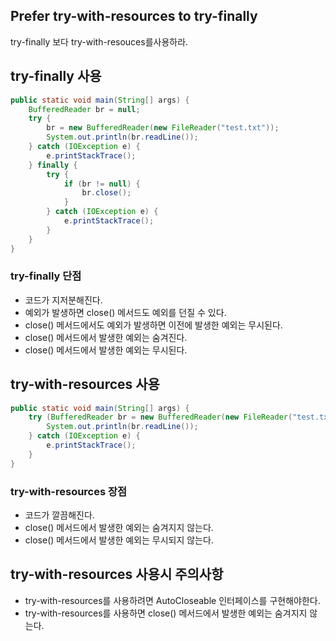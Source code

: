 ## Prefer try-with-resources to try-finally
try-finally 보다 try-with-resouces를사용하라.

## try-finally 사용

```java
public static void main(String[] args) {
    BufferedReader br = null;
    try {
        br = new BufferedReader(new FileReader("test.txt"));
        System.out.println(br.readLine());
    } catch (IOException e) {
        e.printStackTrace();
    } finally {
        try {
            if (br != null) {
                br.close();
            }
        } catch (IOException e) {
            e.printStackTrace();
        }
    }
}
```
### try-finally 단점
- 코드가 지저분해진다.
- 예외가 발생하면 close() 메서드도 예외를 던질 수 있다.
- close() 메서드에서도 예외가 발생하면 이전에 발생한 예외는 무시된다.
- close() 메서드에서 발생한 예외는 숨겨진다.
- close() 메서드에서 발생한 예외는 무시된다.

## try-with-resources 사용

```java
public static void main(String[] args) {
    try (BufferedReader br = new BufferedReader(new FileReader("test.txt"))) {
        System.out.println(br.readLine());
    } catch (IOException e) {
        e.printStackTrace();
    }
}
```
### try-with-resources 장점
- 코드가 깔끔해진다.
- close() 메서드에서 발생한 예외는 숨겨지지 않는다.
- close() 메서드에서 발생한 예외는 무시되지 않는다.

## try-with-resources 사용시 주의사항
- try-with-resources를 사용하려면 AutoCloseable 인터페이스를 구현해야한다.
- try-with-resources를 사용하면 close() 메서드에서 발생한 예외는 숨겨지지 않는다.
